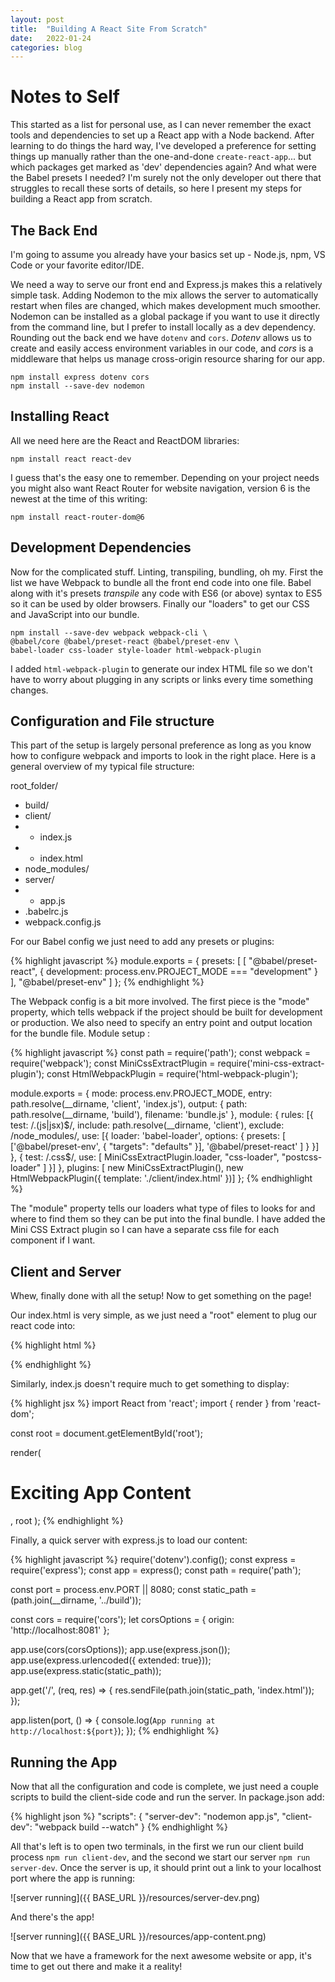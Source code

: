 ```yaml
---
layout: post
title:  "Building A React Site From Scratch"
date:   2022-01-24
categories: blog
---
```


# Notes to Self

This started as a list for personal use, as I can never remember the exact tools and dependencies to set up a React app with a Node backend. After learning to do things the hard way, I've developed a preference for setting things up manually rather than the one-and-done `create-react-app`... but which packages get marked as 'dev' dependencies again? And what were the Babel presets I needed? I'm surely not the only developer out there that struggles to recall these sorts of details, so here I present my steps for building a React app from scratch.

## The Back End

I'm going to assume you already have your basics set up - Node.js, npm, VS Code or your favorite editor/IDE.

We need a way to serve our front end and Express.js makes this a relatively simple task. Adding Nodemon to the mix allows the server to automatically restart when files are changed, which makes development much smoother. Nodemon can be installed as a global package if you want to use it directly from the command line, but I prefer to install locally as a dev dependency. Rounding out the back end we have `dotenv` and `cors`. *Dotenv* allows us to create and easily access environment variables in our code, and *cors* is a middleware that helps us manage cross-origin resource sharing for our app.


```
npm install express dotenv cors
npm install --save-dev nodemon
```


## Installing React

All we need here are the React and ReactDOM libraries:


```
npm install react react-dev
```


I guess that's the easy one to remember. Depending on your project needs you might also want React Router for website navigation, version 6 is the newest at the time of this writing:


```
npm install react-router-dom@6
```


## Development Dependencies

Now for the complicated stuff. Linting, transpiling, bundling, oh my. First the list we have Webpack to bundle all the front end code into one file. Babel along with it's presets *transpile* any code with ES6 (or above) syntax to ES5 so it can be used by older browsers. Finally our "loaders" to get our CSS and JavaScript into our bundle.


```
npm install --save-dev webpack webpack-cli \
@babel/core @babel/preset-react @babel/preset-env \
babel-loader css-loader style-loader html-webpack-plugin
```


I added `html-webpack-plugin` to generate our index HTML file so we don't have to worry about plugging in any scripts or links every time something changes.

## Configuration and File structure

This part of the setup is largely personal preference as long as you know how to configure webpack and imports to look in the right place. Here is a general overview of my typical file structure:

root_folder/
- build/
- client/
- - index.js
- - index.html
- node_modules/
- server/
- - app.js
- .babelrc.js
- webpack.config.js

For our Babel config we just need to add any presets or plugins:


{% highlight javascript %}
module.exports = {
  presets: [
    [
      "@babel/preset-react",
      {
        development: process.env.PROJECT_MODE === "development"
      }
    ],
      "@babel/preset-env"
  ]
};
{% endhighlight %}


The Webpack config is a bit more involved. The first piece is the "mode" property, which tells webpack if the project should be built for development or production. We also need to specify an entry point and output location for the bundle file. Module setup :


{% highlight javascript %}
const path = require('path');
const webpack = require('webpack');
const MiniCssExtractPlugin = require('mini-css-extract-plugin');
const HtmlWebpackPlugin = require('html-webpack-plugin');

module.exports = {
  mode: process.env.PROJECT_MODE,
  entry: path.resolve(__dirname, 'client', 'index.js'),
  output: {
    path: path.resolve(__dirname, 'build'),
    filename: 'bundle.js'
  },
  module: {
    rules: [{
      test: /\.(js|jsx)$/,
      include: path.resolve(__dirname, 'client'),
      exclude: /node_modules/,
      use: [{
        loader: 'babel-loader',
        options: {
          presets: [
            ['@babel/preset-env', { "targets": "defaults" }],
            '@babel/preset-react'
          ]
        }
      }]
    },
    {
      test: /\.css$/,
      use: [
        MiniCssExtractPlugin.loader,
        "css-loader",
        "postcss-loader"
      ]
    }]
  },
  plugins: [
    new MiniCssExtractPlugin(),
    new HtmlWebpackPlugin({ template: './client/index.html' })]
};
{% endhighlight %}


The "module" property tells our loaders what type of files to looks for and where to find them so they can be put into the final bundle. I have added the Mini CSS Extract plugin so I can have a separate css file for each component if I want.

## Client and Server

Whew, finally done with all the setup! Now to get something on the page!

Our index.html is very simple, as we just need a "root" element to plug our react code into:


{% highlight html %}
<!DOCTYPE html>
<html lang="en">
<head>
  <meta charset="UTF-8">
  <meta name="viewport" content="width=device-width, initial-scale=1">
  <title>PAGE TITLE</title>
</head>
<body>
  <div id="root"></div>
</body>
</html>
{% endhighlight %}



Similarly, index.js doesn't require much to get something to display:


{% highlight jsx %}
import React from 'react';
import { render } from 'react-dom';

const root = document.getElementById('root');

render(
  <h1>Exciting App Content</h1>,
  root
);
{% endhighlight %}



Finally, a quick server with express.js to load our content:


{% highlight javascript %}
require('dotenv').config();
const express = require('express');
const app = express();
const path = require('path');

const port = process.env.PORT || 8080;
const static_path = (path.join(__dirname, '../build'));

const cors = require('cors');
let corsOptions = {
  origin: 'http://localhost:8081'
};

app.use(cors(corsOptions));
app.use(express.json());
app.use(express.urlencoded({ extended: true}));
app.use(express.static(static_path));

app.get('/', (req, res) => {
  res.sendFile(path.join(static_path, 'index.html'));
});

app.listen(port, () => {
  console.log(`App running at http://localhost:${port}`);
});
{% endhighlight %}



## Running the App

Now that all the configuration and code is complete, we just need a couple scripts to build the client-side code and run the server. In package.json add:


{% highlight json %}
"scripts": {
    "server-dev": "nodemon app.js",
    "client-dev": "webpack build --watch"
}
{% endhighlight %}


All that's left is to open two terminals, in the first we run our client build process `npm run client-dev`, and the second we start our server `npm run server-dev`. Once the server is up, it should print out a link to your localhost port where the app is running:


![server running]({{ BASE_URL }}/resources/server-dev.png)


And there's the app!


![server running]({{ BASE_URL }}/resources/app-content.png)


Now that we have a framework for the next awesome website or app, it's time to get out there and make it a reality!
